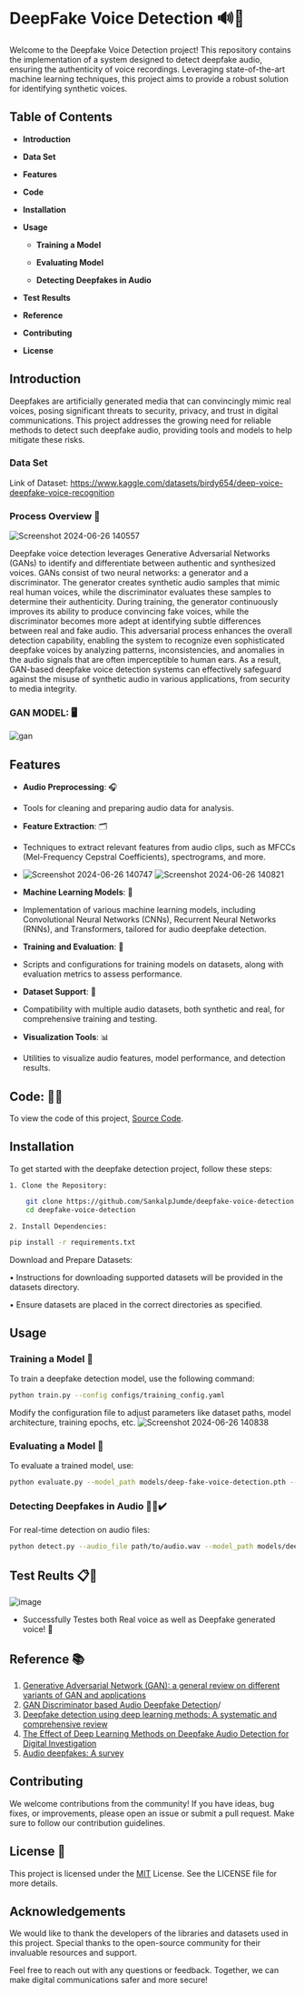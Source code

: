 
# DeepFake Voice Detection 🔊🔎

Welcome to the Deepfake Voice Detection project! This repository contains the implementation of a system designed to detect deepfake audio, ensuring the authenticity of voice recordings. Leveraging state-of-the-art machine learning techniques, this project aims to provide a robust solution for identifying synthetic voices.


## Table of Contents

- **Introduction**

- **Data Set**

- **Features**

- **Code**

- **Installation**

- **Usage**

    - **Training a Model**

    - **Evaluating Model**

    - **Detecting Deepfakes in Audio**

- **Test Results**
  
- **Reference**

- **Contributing**

- **License**
## Introduction
Deepfakes are artificially generated media that can convincingly mimic real voices, posing significant threats to security, privacy, and trust in digital communications. This project addresses the growing need for reliable methods to detect such deepfake audio, providing tools and models to help mitigate these risks.

### Data Set
Link of Dataset: https://www.kaggle.com/datasets/birdy654/deep-voice-deepfake-voice-recognition

### Process Overview 🔁
![Screenshot 2024-06-26 140557](https://github.com/SankalpJumde/Deep-Fake-Voice-Detection/assets/135730661/2b0aea00-0f42-451f-a56b-5ce598418e33)

Deepfake voice detection leverages Generative Adversarial Networks (GANs) to identify and differentiate between authentic and synthesized voices. GANs consist of two neural networks: a generator and a discriminator. The generator creates synthetic audio samples that mimic real human voices, while the discriminator evaluates these samples to determine their authenticity. During training, the generator continuously improves its ability to produce convincing fake voices, while the discriminator becomes more adept at identifying subtle differences between real and fake audio. This adversarial process enhances the overall detection capability, enabling the system to recognize even sophisticated deepfake voices by analyzing patterns, inconsistencies, and anomalies in the audio signals that are often imperceptible to human ears. As a result, GAN-based deepfake voice detection systems can effectively safeguard against the misuse of synthetic audio in various applications, from security to media integrity.

### GAN MODEL: 🖥️

![gan](https://github.com/SankalpJumde/Deep-Fake-Voice-Detection/assets/135730661/b27ac571-a358-4e22-b9d8-d3a154da4b58)


## Features

- **Audio Preprocessing**: 🎧
- Tools for cleaning and preparing audio data for analysis.

- **Feature Extraction**: 🗂️
- Techniques to extract relevant features from audio clips, such as MFCCs (Mel-Frequency Cepstral Coefficients), spectrograms, and more.
- ![Screenshot 2024-06-26 140747](https://github.com/SankalpJumde/Deep-Fake-Voice-Detection/assets/135730661/5394498e-eaab-4452-9327-638b11df355c)
![Screenshot 2024-06-26 140821](https://github.com/SankalpJumde/Deep-Fake-Voice-Detection/assets/135730661/b87e4696-beed-4556-9124-59ad2ef687b9)


- **Machine Learning Models**: 🤖
- Implementation of various machine learning models, including Convolutional Neural Networks (CNNs), Recurrent Neural Networks (RNNs), and Transformers, tailored for audio deepfake detection.

- **Training and Evaluation**: 🧪
- Scripts and configurations for training models on datasets, along with evaluation metrics to assess performance.

- **Dataset Support**: 🔬
- Compatibility with multiple audio datasets, both synthetic and real, for comprehensive training and testing.

- **Visualization Tools**: 📊
- Utilities to visualize audio features, model performance, and detection results.

## Code: 👨‍💻
To view the code of this project, [Source Code](https://colab.research.google.com/drive/17z4BnxHi_PYOBmB4ezop4obrE4t1nHUL?usp=drive_link).

## Installation

To get started with the deepfake detection project, follow these steps:

    1. Clone the Repository: 
```bash
    git clone https://github.com/SankalpJumde/deepfake-voice-detection.git 
    cd deepfake-voice-detection
```

    2. Install Dependencies:

```bash
pip install -r requirements.txt
```
Download and Prepare Datasets:

• Instructions for downloading supported datasets will be provided in the datasets directory.

• Ensure datasets are placed in the correct directories as specified.    
## Usage

### Training a Model 🥷
To train a deepfake detection model, use the following command:
```bash
python train.py --config configs/training_config.yaml
```
Modify the configuration file to adjust parameters like dataset paths, model architecture, training epochs, etc.
![Screenshot 2024-06-26 140838](https://github.com/SankalpJumde/Deep-Fake-Voice-Detection/assets/135730661/d73077eb-7ff0-4e38-875f-311bc5ba6d85)


### Evaluating a Model 🔬
To evaluate a trained model, use:
```bash
python evaluate.py --model_path models/deep-fake-voice-detection.pth --data_path datasets/test_data
```
### Detecting Deepfakes in Audio 🕵️‍♂️✔️
For real-time detection on audio files:
```bash
python detect.py --audio_file path/to/audio.wav --model_path models/deep-fake-voice-detection.pth
```

## Test Reults 📋📌
![image](https://github.com/user-attachments/assets/35c765ce-5c80-4f32-b85b-01326ffab338)
- Successfully Testes both Real voice as well as Deepfake generated voice! 🎯

## Reference 📚
1. [Generative Adversarial Network (GAN): a general review on different variants of GAN and applications](https://ieeexplore.ieee.org/abstract/document/9489160/)
2. [GAN Discriminator based Audio Deepfake Detection](https://dl.acm.org/doi/abs/10.1145/3595353.3595883)/
3. [Deepfake detection using deep learning methods: A systematic and comprehensive review](https://wires.onlinelibrary.wiley.com/doi/full/10.1002/widm.1520/)
4. [The Effect of Deep Learning Methods on Deepfake Audio Detection for Digital Investigation](https://www.sciencedirect.com/science/article/pii/S1877050923002910/)
5. [Audio deepfakes: A survey](https://www.frontiersin.org/journals/big-data/articles/10.3389/fdata.2022.1001063/full/)

## Contributing 

We welcome contributions from the community! If you have ideas, bug fixes, or improvements, please open an issue or submit a pull request. Make sure to follow our contribution guidelines.
## License 📌
This project is licensed under the [MIT](https://choosealicense.com/licenses/mit/) License. See the LICENSE file for more details.



## Acknowledgements

We would like to thank the developers of the libraries and datasets used in this project. Special thanks to the open-source community for their invaluable resources and support.

Feel free to reach out with any questions or feedback. Together, we can make digital communications safer and more secure!



